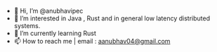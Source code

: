 - 👋 Hi, I’m @anubhavipec
- 👀 I’m interested in Java , Rust and in general low latency distributed systems.
- 🌱 I’m currently learning Rust 
- 📫 How to reach me | email : aanubhav04@gmail.com

